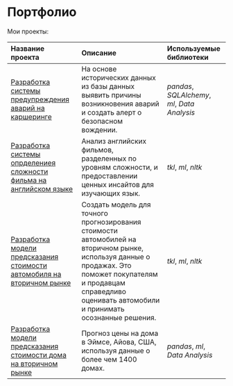 # Портфолио
Мои проекты:

| Название проекта | Описание | Используемые библиотеки | 
| :---------------------- | :---------------------- | :---------------------- |
| [Разработка системы предупреждения аварий на каршеринге]() | На основе исторических данных из базы данных выявить причины возникновения аварий и создать алерт о безопасном вождении. | *pandas*, *SQLAlchemy*, *ml*, *Data Analysis* |
| [Разработка системы опрделениея сложности фильма на английском языке]() | Анализ английских фильмов, разделенных по уровням сложности, и предоставлении ценных инсайтов для изучающих язык. | *tkl*, *ml*, *nltk* |
| [Разработка модели предсказания стоимости автомобиля на вторичном рынке]() | Создать модель для точного прогнозирования стоимости автомобилей на вторичном рынке, используя данные о продажах. Это поможет покупателям и продавцам справедливо оценивать автомобили и принимать осознанные решения.  | *tkl*, *ml*, *nltk* |
| [Разработка модели предсказания стоимости дома на вторичном рынке]() | Прогноз цены на дома в Эймсе, Айова, США, используя данные о более чем 1400 домах. | *pandas*, *ml*, *Data Analysis* |
